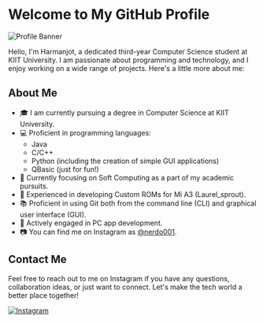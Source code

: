 # Welcome to My GitHub Profile

![Profile Banner](https://your-image-url.com/banner.png) <!-- Replace with a banner image that represents your profile -->

Hello, I'm Harmanjot, a dedicated third-year Computer Science student at KIIT University. I am passionate about programming and technology, and I enjoy working on a wide range of projects. Here's a little more about me:

## About Me

- 🎓 I am currently pursuing a degree in Computer Science at KIIT University.
- 💻 Proficient in programming languages:
  - Java
  - C/C++
  - Python (including the creation of simple GUI applications)
  - QBasic (just for fun!)
- 🧠 Currently focusing on Soft Computing as a part of my academic pursuits.
- 📱 Experienced in developing Custom ROMs for Mi A3 (Laurel_sprout).
- 📚 Proficient in using Git both from the command line (CLI) and graphical user interface (GUI).
- 📱 Actively engaged in PC app development.
- 📷 You can find me on Instagram as [@nerdo001](https://www.instagram.com/nerdo001/).


## Contact Me

Feel free to reach out to me on Instagram if you have any questions, collaboration ideas, or just want to connect. Let's make the tech world a better place together!

[![Instagram](https://img.shields.io/badge/Instagram-%40nerdo001-blue)](https://www.instagram.com/nerdo001/)

<!---
xxharmanxx/xxharmanxx is a ✨ special ✨ repository because its `README.md` (this file) appears on your GitHub profile.
You can click the Preview link to take a look at your changes.
--->
